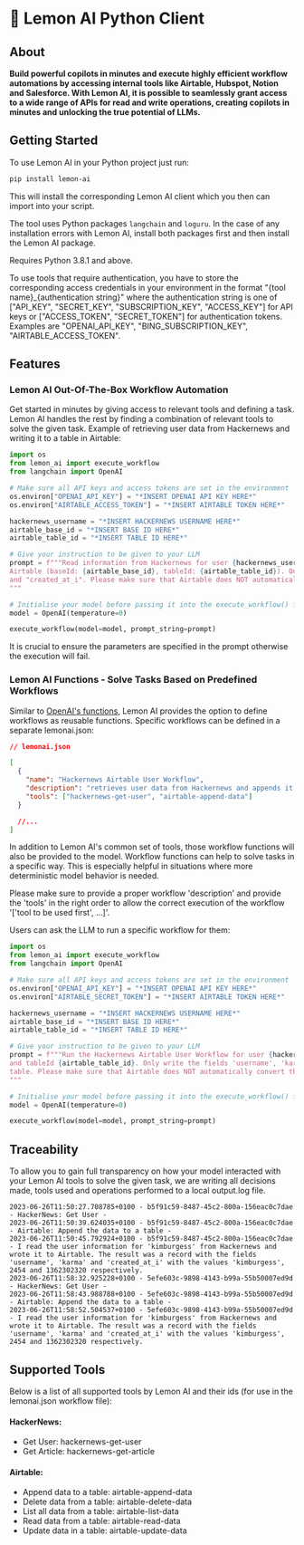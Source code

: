 # 🍋 Lemon AI Python Client

## About

**Build powerful copilots in minutes and execute highly efficient workflow automations by accessing internal tools like Airtable, Hubspot, Notion and Salesforce. With Lemon AI, it is possible to seamlessly grant access to a wide range of APIs for read and write operations, creating copilots in minutes and unlocking the true potential of LLMs.**

## Getting Started

To use Lemon AI in your Python project just run:

```bash
pip install lemon-ai
```

This will install the corresponding Lemon AI client which you then can import into your script.

The tool uses Python packages `langchain` and `loguru`. In the case of any installation errors with Lemon AI, install both packages first and then install the Lemon AI package.

Requires Python 3.8.1 and above.

To use tools that require authentication, you have to store the corresponding access credentials in your environment in the format "{tool name}\_{authentication string}" where the authentication string is one of ["API_KEY", "SECRET_KEY", "SUBSCRIPTION_KEY", "ACCESS_KEY"] for API keys or ["ACCESS_TOKEN", "SECRET_TOKEN"] for authentication tokens. Examples are "OPENAI_API_KEY", "BING_SUBSCRIPTION_KEY", "AIRTABLE_ACCESS_TOKEN".

## Features

### Lemon AI Out-Of-The-Box Workflow Automation

Get started in minutes by giving access to relevant tools and defining a task. Lemon AI handles the rest by finding a combination of relevant tools to solve the given task. Example of retrieving user data from Hackernews and writing it to a table in Airtable:

```python
import os
from lemon_ai import execute_workflow
from langchain import OpenAI

# Make sure all API keys and access tokens are set in the environment
os.environ["OPENAI_API_KEY"] = "*INSERT OPENAI API KEY HERE*"
os.environ["AIRTABLE_ACCESS_TOKEN"] = "*INSERT AIRTABLE TOKEN HERE*"

hackernews_username = "*INSERT HACKERNEWS USERNAME HERE*"
airtable_base_id = "*INSERT BASE ID HERE*"
airtable_table_id = "*INSERT TABLE ID HERE*"

# Give your instruction to be given to your LLM
prompt = f"""Read information from Hackernews for user {hackernews_username} and then write the results to
Airtable (baseId: {airtable_base_id}, tableId: {airtable_table_id}). Only write the fields "username", "karma"
and "created_at_i". Please make sure that Airtable does NOT automatically convert the field types.
"""

# Initialise your model before passing it into the execute_workflow() function
model = OpenAI(temperature=0)

execute_workflow(model=model, prompt_string=prompt)
```

It is crucial to ensure the parameters are specified in the prompt otherwise the execution will fail.

### Lemon AI Functions - Solve Tasks Based on Predefined Workflows

Similar to [OpenAI's functions](https://openai.com/blog/function-calling-and-other-api-updates), Lemon AI provides the option to define workflows as reusable functions. Specific workflows can be defined in a separate lemonai.json:

```json
// lemonai.json

[
  {
    "name": "Hackernews Airtable User Workflow",
    "description": "retrieves user data from Hackernews and appends it to a table in Airtable",
    "tools": ["hackernews-get-user", "airtable-append-data"]
  }

  //...
]
```

In addition to Lemon AI's common set of tools, those workflow functions will also be provided to the model. Workflow functions can help to solve tasks in a specific way. This is especially helpful in situations where more deterministic model behavior is needed.

Please make sure to provide a proper workflow 'description' and provide the 'tools' in the right order to allow the correct execution of the workflow '['tool to be used first', ...]'.

Users can ask the LLM to run a specific workflow for them:

```python
import os
from lemon_ai import execute_workflow
from langchain import OpenAI

# Make sure all API keys and access tokens are set in the environment
os.environ["OPENAI_API_KEY"] = "*INSERT OPENAI API KEY HERE*"
os.environ["AIRTABLE_SECRET_TOKEN"] = "*INSERT AIRTABLE TOKEN HERE*"

hackernews_username = "*INSERT HACKERNEWS USERNAME HERE*"
airtable_base_id = "*INSERT BASE ID HERE*"
airtable_table_id = "*INSERT TABLE ID HERE*"

# Give your instruction to be given to your LLM
prompt = f"""Run the Hackernews Airtable User Workflow for user {hackernews_username}, baseId {airtable_base_id}
and tableId {airtable_table_id}. Only write the fields 'username', 'karma' and 'created_at_i' to the Airtable
table. Please make sure that Airtable does NOT automatically convert the field types."
"""

# Initialise your model before passing it into the execute_workflow() function
model = OpenAI(temperature=0)

execute_workflow(model=model, prompt_string=prompt)
```

## Traceability

To allow you to gain full transparency on how your model interacted with your Lemon AI tools to solve the given task, we are writing all decisions made, tools used and operations performed to a local output.log file.

```log
2023-06-26T11:50:27.708785+0100 - b5f91c59-8487-45c2-800a-156eac0c7dae - HackerNews: Get User -
2023-06-26T11:50:39.624035+0100 - b5f91c59-8487-45c2-800a-156eac0c7dae - Airtable: Append the data to a table -
2023-06-26T11:50:45.792924+0100 - b5f91c59-8487-45c2-800a-156eac0c7dae - I read the user information for 'kimburgess' from Hackernews and wrote it to Airtable. The result was a record with the fields 'username', 'karma' and 'created_at_i' with the values 'kimburgess', 2454 and 1362302320 respectively.
2023-06-26T11:58:32.925228+0100 - 5efe603c-9898-4143-b99a-55b50007ed9d - HackerNews: Get User -
2023-06-26T11:58:43.988788+0100 - 5efe603c-9898-4143-b99a-55b50007ed9d - Airtable: Append the data to a table -
2023-06-26T11:58:52.504537+0100 - 5efe603c-9898-4143-b99a-55b50007ed9d - I read the user information for 'kimburgess' from Hackernews and wrote it to Airtable. The result was a record with the fields 'username', 'karma' and 'created_at_i' with the values 'kimburgess', 2454 and 1362302320 respectively.
```

## Supported Tools

Below is a list of all supported tools by Lemon AI and their ids (for use in the lemonai.json workflow file):

#### HackerNews:

- Get User: hackernews-get-user
- Get Article: hackernews-get-article

#### Airtable:

- Append data to a table: airtable-append-data
- Delete data from a table: airtable-delete-data
- List all data from a table: airtable-list-data
- Read data from a table: airtable-read-data
- Update data in a table: airtable-update-data
